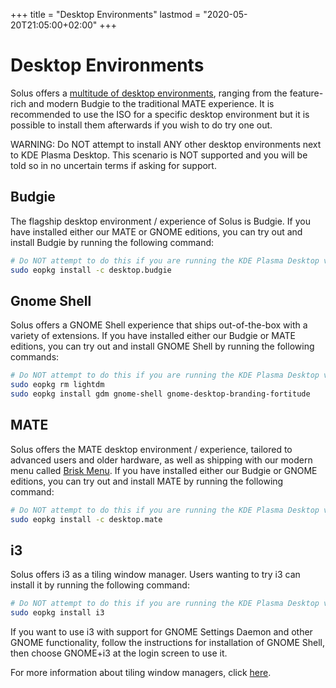 +++
title = "Desktop Environments"
lastmod = "2020-05-20T21:05:00+02:00"
+++
# Desktop Environments

Solus offers a [multitude of desktop environments](/solus/experiences/), ranging from the feature-rich and modern Budgie to the traditional MATE experience. It is recommended to use the ISO for a specific desktop environment but it is possible to install them afterwards if you wish to do try one out.

WARNING: Do NOT attempt to install ANY other desktop environments next to KDE Plasma Desktop. This scenario is NOT supported and you will be told so in no uncertain terms if asking for support.

## Budgie

The flagship desktop environment / experience of Solus is Budgie. If you have installed either our MATE or GNOME editions, you can try out and install Budgie by running the following command:

``` bash
# Do NOT attempt to do this if you are running the KDE Plasma Desktop version of Solus!
sudo eopkg install -c desktop.budgie
```

## Gnome Shell

Solus offers a GNOME Shell experience that ships out-of-the-box with a variety of extensions. If you have installed either our Budgie or MATE editions, you can try out and install GNOME Shell by running the following commands:

``` bash
# Do NOT attempt to do this if you are running the KDE Plasma Desktop version of Solus!
sudo eopkg rm lightdm
sudo eopkg install gdm gnome-shell gnome-desktop-branding-fortitude
```

## MATE

Solus offers the MATE desktop environment / experience, tailored to advanced users and older hardware, as well as shipping with our modern menu called [Brisk Menu](https://github.com/getsolus/brisk-menu). If you have installed either our Budgie or GNOME editions, you can try out and install MATE by running the following command:

``` bash
# Do NOT attempt to do this if you are running the KDE Plasma Desktop version of Solus!
sudo eopkg install -c desktop.mate
```

## i3

Solus offers i3 as a tiling window manager. Users wanting to try i3 can install it by running the following command:

``` bash
# Do NOT attempt to do this if you are running the KDE Plasma Desktop version of Solus!
sudo eopkg install i3
```

If you want to use i3 with support for GNOME Settings Daemon and other GNOME functionality, follow the instructions for installation of GNOME Shell, then choose GNOME+i3 at the login screen to use it.

For more information about tiling window managers, click [here](https://en.wikipedia.org/wiki/Tiling_window_manager).
